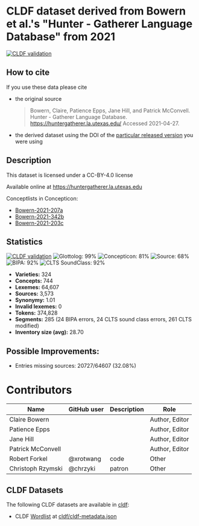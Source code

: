 # CLDF dataset derived from Bowern et al.'s "Hunter - Gatherer Language Database" from 2021

[![CLDF validation](https://github.com/lexibank/huntergatherer/workflows/CLDF-validation/badge.svg)](https://github.com/lexibank/huntergatherer/actions?query=workflow%3ACLDF-validation)

## How to cite

If you use these data please cite
- the original source
  > Bowern, Claire, Patience Epps, Jane Hill, and Patrick McConvell. Hunter - Gatherer Language Database. https://huntergatherer.la.utexas.edu/ Accessed 2021-04-27.
- the derived dataset using the DOI of the [particular released version](../../releases/) you were using

## Description


This dataset is licensed under a CC-BY-4.0 license

Available online at https://huntergatherer.la.utexas.edu


Conceptlists in Concepticon:
- [Bowern-2021-207a](https://concepticon.clld.org/contributions/Bowern-2021-207a)
- [Bowern-2021-342b](https://concepticon.clld.org/contributions/Bowern-2021-342b)
- [Bowern-2021-203c](https://concepticon.clld.org/contributions/Bowern-2021-203c)
## Statistics


[![CLDF validation](https://github.com/lexibank/huntergatherer/workflows/CLDF-validation/badge.svg)](https://github.com/lexibank/huntergatherer/actions?query=workflow%3ACLDF-validation)
![Glottolog: 99%](https://img.shields.io/badge/Glottolog-99%25-brightgreen.svg "Glottolog: 99%")
![Concepticon: 81%](https://img.shields.io/badge/Concepticon-81%25-yellowgreen.svg "Concepticon: 81%")
![Source: 68%](https://img.shields.io/badge/Source-68%25-orange.svg "Source: 68%")
![BIPA: 92%](https://img.shields.io/badge/BIPA-92%25-green.svg "BIPA: 92%")
![CLTS SoundClass: 92%](https://img.shields.io/badge/CLTS%20SoundClass-92%25-green.svg "CLTS SoundClass: 92%")

- **Varieties:** 324
- **Concepts:** 744
- **Lexemes:** 64,607
- **Sources:** 3,573
- **Synonymy:** 1.01
- **Invalid lexemes:** 0
- **Tokens:** 374,828
- **Segments:** 285 (24 BIPA errors, 24 CLTS sound class errors, 261 CLTS modified)
- **Inventory size (avg):** 28.70

## Possible Improvements:



- Entries missing sources: 20727/64607 (32.08%)

# Contributors

Name | GitHub user | Description | Role
--- | --- | --- | ---
Claire Bowern | | | Author, Editor
Patience Epps | | | Author, Editor
Jane Hill | | | Author, Editor
Patrick McConvell | | | Author, Editor
Robert Forkel | @xrotwang | code | Other
Christoph Rzymski | @chrzyki | patron | Other




## CLDF Datasets

The following CLDF datasets are available in [cldf](cldf):

- CLDF [Wordlist](https://github.com/cldf/cldf/tree/master/modules/Wordlist) at [cldf/cldf-metadata.json](cldf/cldf-metadata.json)